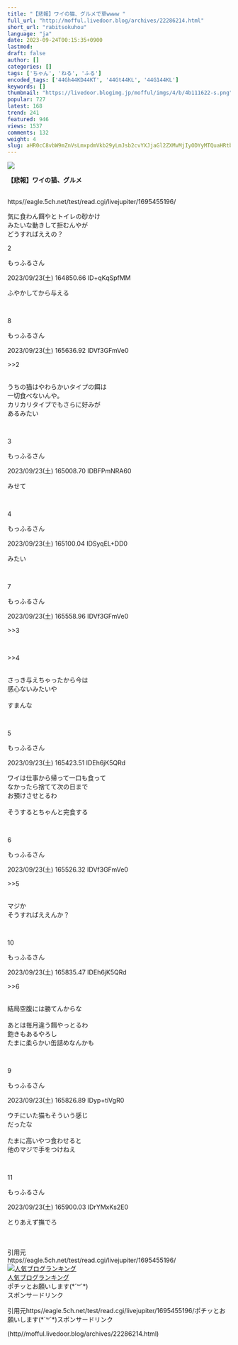 ```yaml
---
title: "【悲報】ワイの猫、グルメで草wwww "
full_url: "http://mofful.livedoor.blog/archives/22286214.html"
short_url: "rabitsokuhou"
language: "ja"
date: 2023-09-24T00:15:35+0900
lastmod: 
draft: false
author: []
categories: []
tags: ['ちゃん', 'ねる', 'ふる']
encoded_tags: ['44Gh44KD44KT', '44Gt44KL', '44G144KL']
keywords: []
thumbnail: "https://livedoor.blogimg.jp/mofful/imgs/4/b/4b111622-s.png"
popular: 727
latest: 168
trend: 241
featured: 946
views: 1537
comments: 132
weight: 4
slug: aHR0cC8vbW9mZnVsLmxpdmVkb29yLmJsb2cvYXJjaGl2ZXMvMjIyODYyMTQuaHRtbA==
---
```


![](https://livedoor.blogimg.jp/mofful/imgs/4/b/4b111622-s.png)

<div><p><b><p>【悲報】ワイの猫、グルメ</p></b><br> https//eagle.5ch.net/test/read.cgi/livejupiter/1695455196/</p><p class='t_b'> 気に食わん餌やとトイレの砂かけ<br>みたいな動きして拒むんやが<br>どうすればええの？ </p><p class='t_h'>2 <p>もっふるさん</p> <p> 2023/09/23(土) 164850.66 ID+qKqSpfMM</p></p> <p class='t_b'> ふやかしてから与える </p><br> <p class='t_h t_i'>8 <p>もっふるさん</p> <p> 2023/09/23(土) 165636.92 IDVf3GFmVe0</p></p> <p class='t_b t_i'> <p class='anchor'>>>2</p> <br> うちの猫はやわらかいタイプの餌は<br>一切食べないんや。<br>カリカリタイプでもさらに好みが<br>あるみたい </p><br> <p class='t_h'>3 <p>もっふるさん</p> <p> 2023/09/23(土) 165008.70 IDBFPmNRA60</p></p> <p class='t_b'> みせて </p><br> <p class='t_h'>4 <p>もっふるさん</p> <p> 2023/09/23(土) 165100.04 IDSyqEL+DD0</p></p> <p class='t_b'> みたい </p><br> <p class='t_h t_i'>7 <p>もっふるさん</p> <p> 2023/09/23(土) 165558.96 IDVf3GFmVe0</p></p> <p class='t_b t_i'> <p class='anchor'>>>3</p> <br> <p class='anchor'>>>4</p> <br> さっき与えちゃったから今は<br>感心ないみたいや <br> <br>すまんな </p><br> <p class='t_h'>5 <p>もっふるさん</p> <p> 2023/09/23(土) 165423.51 IDEh6jK5QRd</p></p> <p class='t_b'> ワイは仕事から帰って一口も食って<br>なかったら捨てて次の日まで<br>お預けさせとるわ<br> <br> そうするとちゃんと完食する </p><br> <p class='t_h t_i'>6 <p>もっふるさん</p> <p> 2023/09/23(土) 165526.32 IDVf3GFmVe0</p></p> <p class='t_b t_i'> <p class='anchor'>>>5</p> <br> マジか <br> そうすればええんか？ </p><br> <p class='t_h t_i'>10 <p>もっふるさん</p> <p> 2023/09/23(土) 165835.47 IDEh6jK5QRd</p></p> <p class='t_b t_i'> <p class='anchor'>>>6</p> <br> 結局空腹には勝てんからな<br> <br> あとは毎月違う餌やっとるわ<br>飽きもあるやろし <br> たまに柔らかい缶詰めなんかも </p><br> <p class='t_h'>9 <p>もっふるさん</p> <p> 2023/09/23(土) 165826.89 IDyp+tiVgR0</p></p> <p class='t_b'> ウチにいた猫もそういう感じ<br>だったな<br> <br> たまに高いやつ食わせると<br>他のマジで手をつけねえ </p><br> <p class='t_h'>11 <p>もっふるさん</p> <p> 2023/09/23(土) 165900.03 IDrYMxKs2E0</p></p> <p class='t_b'> とりあえず撫でろ </p><br> <br>引用元<br>https//eagle.5ch.net/test/read.cgi/livejupiter/1695455196/<br><a href='//blog.with2.net/link/?2036932'><img title='人気ブログランキング' src='https//blog.with2.net/img/banner/banner_21.gif'></a><br><a href='//blog.with2.net/link/?2036932'>人気ブログランキング</a><br>ポチッとお願いします(*´꒳`*)<br>スポンサードリンク<br><img alt='' src='https//www11.a8.net/0.gif?a8mat=3BDUGQ+4RHMA+2HOM+BS629' height='1' width='1' border='0'> <p>引用元https//eagle.5ch.net/test/read.cgi/livejupiter/1695455196/ポチッとお願いします(*´꒳`*)スポンサードリンク</p></div>

(http//mofful.livedoor.blog/archives/22286214.html)
